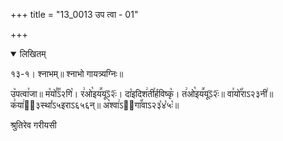 +++
title = "13_0013 उप त्वा - 01"

+++
<details open><summary>लिखितम्</summary>

१३-१। श्नाभम्॥ श्नाभो गायत्र्यग्निः॥

उ꣥पत्वा꣯जा॥ म꣡यो꣰꣯ऽ२गि꣡। र꣢ओ꣡इय꣪यूऽ᳒२ः᳒। दा꣡इदिश꣢ती꣯र्हविष्कृ꣡। त꣢ओ꣡इय꣪यूऽ᳒२ः᳒॥ वा꣯यो꣡꣯राऽ२३नी꣢॥ क꣣या꣢ऽ᳐३स्था꣤ऽ५इराऽ६५६न्॥ अ꣡श्वा꣢ऽ३᳐गा꣡꣯वाऽ२३꣡४꣡५ः꣡॥

श्रुतिरेव गरीयसी
</details>